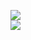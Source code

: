 [![](https://img.shields.io/badge/Made%20With-Github%20Spray-lightgrey.svg?style=for-the-badge&logo=github)](https://github.com/Annihil/github-spray#22383)  
[![](https://i.imgur.com/2DrTn0Z.gif)](https://github.com/Annihil/github-spray)
